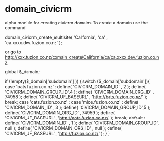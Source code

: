 domain_civicrm
==============

alpha module for creating civicrm domains
To create a domain use the command

domain_civicrm_create_multisite( 'California', 'ca' , 'ca.xxxx.dev.fuzion.co.nz' );

or go to http://xxx.fuzion.co.nz/comain_create/California/ca/ca.xxxx.dev.fuzion.co.nz

global $_domain;

if (!empty($_domain['subdomain'] )) {
switch ($_domain['subdomain']){
case 'bats.fuzion.co.nz' :
define( 'CIVICRM_DOMAIN_ID' , 2 );
define( 'CIVICRM_DOMAIN_GROUP_ID',4 );
define( 'CIVICRM_DOMAIN_ORG_ID' , 74958 );
define( 'CIVICRM_UF_BASEURL' , 'http://bats.fuzion.co.nz/' );
break;
case 'cats.fuzion.co.nz' :
case 'mice.fuzion.co.nz' :
define( 'CIVICRM_DOMAIN_ID' , 3 );
define( 'CIVICRM_DOMAIN_GROUP_ID',5 );
define( 'CIVICRM_DOMAIN_ORG_ID' , 74959 );
define( 'CIVICRM_UF_BASEURL' , 'http://cats.fuzion.co.nz/' );
break;
default :
define( 'CIVICRM_DOMAIN_ID'      , 1 );
define( 'CIVICRM_DOMAIN_GROUP_ID', null );
define( 'CIVICRM_DOMAIN_ORG_ID'  , null );
define( 'CIVICRM_UF_BASEURL'      , 'http://fuzion.co.nz/' );
}
}